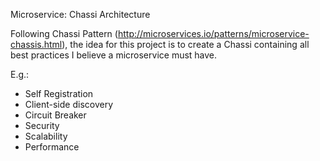 Microservice: Chassi Architecture

Following Chassi Pattern (http://microservices.io/patterns/microservice-chassis.html), the idea for this project is to create a Chassi containing all best practices I believe a microservice must have.

E.g.:

- Self Registration
- Client-side discovery
- Circuit Breaker
- Security
- Scalability
- Performance